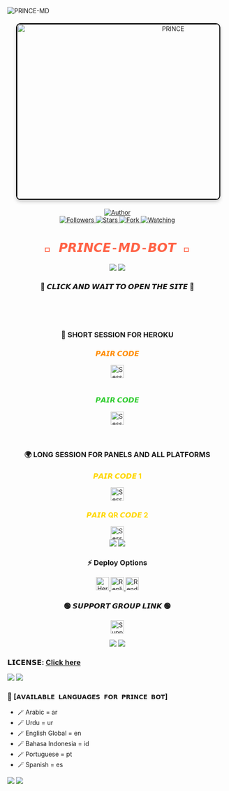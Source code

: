 
![PRINCE-MD](https://readme-typing-svg.demolab.com?font=Poppins&size=24&pause=800&color=008080&center=true&vCenter=true&width=600&lines=🥰+ASSALAMUALAIKUM+❣️+EVERYONE+👋🏻;😍+WELCOME+TO+PRINCE+MD+BOT+💙;🔥+THE+ULTIMATE+WHATSAPP+BOT+EXPERIENCE!;🎉+ENJOY+UNLIMITED+FEATURES+AND+COMMANDS!;💡+FAST+%7C+RELIABLE+%7C+USER-FRIENDLY+BOT!;✨+LET'S+GET+STARTED!)

<div align="center" style="margin: 20px;">
    <a href="" style="text-decoration: none;">
        <img 
            alt="PRINCE" 
            width="700" 
            height="400" 
            src="https://qu.ax/igJFS.png" 
            style="border: 2px solid #000; border-radius: 10px; box-shadow: 0 4px 8px rgba(0, 0, 0, 0.2);"
        >
    </a>
</div>

<div align="center">
    <a href="https://github.com/DASTAGHIR/PRINCEMD">
        <img title="Author" src="https://img.shields.io/badge/𝑷𝑹𝑰𝑵𝑪𝑬%20𝑴𝑫%20𝑩𝑶𝑻-orange?style=for-the-badge&logo=github">
    </a>
    <br>
    <a href="https://github.com/DASTAGHIR?tab=followers">
        <img title="Followers" src="https://img.shields.io/github/followers/DASTAGHIR?label=Followers&style=social">
    </a>
    <a href="https://github.com/DASTAGHIR/PRINCEMD/stargazers/">
        <img title="Stars" src="https://img.shields.io/github/stars/DASTAGHIR/PRINCEMD?style=social">
    </a>
    <a href="https://github.com/DASTAGHIR/PRINCEMD/network/members">
        <img title="Fork" src="https://img.shields.io/github/forks/DASTAGHIR/PRINCEMD?style=social">
    </a>
    <a href="https://github.com/DASTAGHIR/PRINCEMD/watchers">
        <img title="Watching" src="https://img.shields.io/github/watchers/DASTAGHIR/PRINCEMD?label=Watching&style=social">
    </a>
</div>

<h1 align="center" style="font-family: 'Courier New', monospace; color: #FF6347;">🐬 𝙋𝙍𝙄𝙉𝘾𝙀-𝙈𝘿-𝘽𝙊𝙏 🐬</h1>

<div align="center">
    <a><img src='https://i.imgur.com/LyHic3i.gif'/></a>
    <a><img src='https://i.imgur.com/LyHic3i.gif'/></a>
</div>

<div align="center">
    
   ### 🔗 𝘾𝙇𝙄𝘾𝙆 𝘼𝙉𝘿 𝙒𝘼𝙄𝙏 𝙏𝙊 𝙊𝙋𝙀𝙉 𝙏𝙃𝙀 𝙎𝙄𝙏𝙀 📳
   <br>
    <br>
</div>
<br>

<div align="center">
    
   ### 🚀 SHORT SESSION FOR HEROKU  
   <h3 style="color: #FF8C00;">𝙋𝘼𝙄𝙍 𝘾𝙊𝘿𝙀</h3>
    <a href="https://short-pair-for-heorku.onrender.com">
        <img height="30" title="Session" src="https://img.shields.io/badge/𝗦𝗘𝗦𝗦𝗜𝗢𝗡-blueviolet?style=for-the-badge&logo=heroku&logoColor=white">
    </a>
</div>
<br>
<div align="center">
    <h3 style="color: #32CD32;">𝙋𝘼𝙄𝙍 𝘾𝙊𝘿𝙀</h3>
    <a href="https://embarrassed-corliss-secktor-ead5ff5a.koyeb.app/">
        <img height="30" title="Session" src="https://img.shields.io/badge/𝗦𝗘𝗦𝗦𝗜𝗢𝗡-red?style=for-the-badge&logo=heroku&logoColor=white">
    </a>
    <br>
</div>
<br>
<br>
<div align="center">
       
   ### 🌍 LONG SESSION FOR PANELS AND ALL PLATFORMS
   
</div>
   
<div align="center">
    <h3 style="color: #FFD700;">𝙋𝘼𝙄𝙍 𝘾𝙊𝘿𝙀 1</h3>
    <a href="https://prince-new-base64-pair.onrender.com">
        <img height="30" title="Session" src="https://img.shields.io/badge/𝗦𝗘𝗦𝗦𝗜𝗢𝗡-deepskyblue?style=for-the-badge&logo=render">
    </a>
    <br>
    <h3 style="color: #FFD700;">𝙋𝘼𝙄𝙍 QR 𝘾𝙊𝘿𝙀 2</h3>
    <a href="https://prince-session-base64.onrender.com">
        <img height="30" title="Session" src="https://img.shields.io/badge/𝗦𝗘𝗦𝗦𝗜𝗢𝗡-green?style=for-the-badge&logo=render">
    </a>
</div>

<div align="center">
    <a><img src='https://i.imgur.com/LyHic3i.gif'/></a>
    <a><img src='https://i.imgur.com/LyHic3i.gif'/></a>
</div>

<div align="center">
    
### ⚡ Deploy Options
</div>
<div align="center">
    <a href="https://dashboard.heroku.com/new-app?template=https://github.com/DASTAGHIR/PRINCEMD">
        <img height="30" title="Heroku" src="https://img.shields.io/badge/𝗛𝗘𝗥𝗢𝗞𝗨-800080?style=for-the-badge&logo=render">
    </a>
    <a href="https://repl.it/github/DASTAGHIR/PRINCEMD">
        <img height="30" title="Replit" src="https://img.shields.io/badge/𝗥𝗘𝗣𝗟𝗜𝗧-orange?style=for-the-badge&logo=replit">
    </a>
    <a href="https://dashboard.render.com/blueprint/new?repo=https%3A%2F%2Fgithub.com%2FDASTAGHIR%2FPRINCEMD">
        <img height="30" title="Render" src="https://img.shields.io/badge/𝗥𝗘𝗡𝗗𝗘𝗥-lavender?style=for-the-badge&logo=render">
    </a>
</div>

<div align="center">
    
### 🟢 𝙎𝙐𝙋𝙋𝙊𝙍𝙏 𝙂𝙍𝙊𝙐𝙋 𝙇𝙄𝙉𝙆 🟢

</div>






<p align="center">
    <a href="https://chat.whatsapp.com/Jo5bmHMAlZpEIp75mKbwxP">
        <img height="30" title="Support Group" src="https://img.shields.io/badge/Support%20Group-25D366?style=for-the-badge&logo=whatsapp&logoColor=white">
    </a>
</p>

<div align="center">
    <a><img src='https://i.imgur.com/LyHic3i.gif'/></a>
    <a><img src='https://i.imgur.com/LyHic3i.gif'/></a>
</div>

### 𝗟𝗜𝗖𝗘𝗡𝗦𝗘: [Click here](https://github.com/PRINCE-GDS/PRINXE-MD/blob/main/LICENSE)

<div align="left">
    <a><img src='https://i.imgur.com/LyHic3i.gif'/></a>
    <a><img src='https://i.imgur.com/LyHic3i.gif'/></a>
</div>

### 💠 [`𝗔𝗩𝗔𝗜𝗟𝗔𝗕𝗟𝗘 𝗟𝗔𝗡𝗚𝗨𝗔𝗚𝗘𝗦 𝗙𝗢𝗥 𝗣𝗥𝗜𝗡𝗖𝗘 𝗕𝗢𝗧`]
- 🪄 Arabic = ar 
- 🪄 Urdu = ur
- 🪄 English Global = en
- 🪄 Bahasa Indonesia = id
- 🪄 Portuguese = pt
- 🪄 Spanish = es

<div align="left">
    <a><img src='https://i.imgur.com/LyHic3i.gif'/></a>
    <a><img src='https://i.imgur.com/LyHic3i.gif'/></a>
</div>
